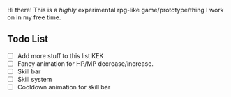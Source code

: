 Hi there! This is a *highly* experimental rpg-like game/prototype/thing I work on in my free time. 

## Todo List
- [ ] Add more stuff to this list KEK
- [ ] Fancy animation for HP/MP decrease/increase.
- [ ] Skill bar
- [ ] Skill system
- [ ] Cooldown animation for skill bar
